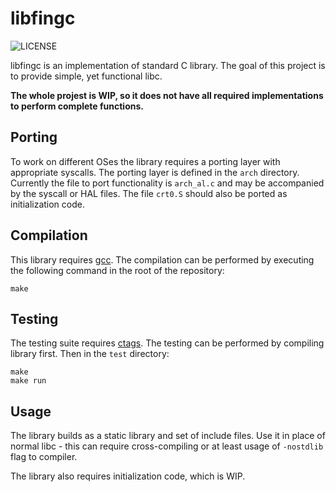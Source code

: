 # libfingc

![LICENSE](https://img.shields.io/github/license/dominik-chat/libfingc?style=flat-square)

libfingc is an implementation of standard C library.
The goal of this project is to provide simple, yet functional libc.

**The whole projest is WIP, so it does not have all required implementations to perform complete functions.**

## Porting

To work on different OSes the library requires a porting layer with appropriate syscalls.
The porting layer is defined in the `arch` directory.
Currently the file to port functionality is `arch_al.c` and may be accompanied by the syscall or HAL files.
The file `crt0.S` should also be ported as initialization code.

## Compilation

This library requires [gcc](https://gcc.gnu.org/).
The compilation can be performed by executing the following command in the root of the repository:
```
make
```

## Testing

The testing suite requires [ctags](https://github.com/universal-ctags/ctags).
The testing can be performed by compiling library first. Then in the `test` directory:
```
make
make run
```

## Usage

The library builds as a static library and set of include files.
Use it in place of normal libc - this can require cross-compiling or at least usage of `-nostdlib` flag to compiler.

The library also requires initialization code, which is WIP.
